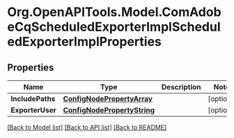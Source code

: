 # Org.OpenAPITools.Model.ComAdobeCqScheduledExporterImplScheduledExporterImplProperties
## Properties

Name | Type | Description | Notes
------------ | ------------- | ------------- | -------------
**IncludePaths** | [**ConfigNodePropertyArray**](ConfigNodePropertyArray.md) |  | [optional] 
**ExporterUser** | [**ConfigNodePropertyString**](ConfigNodePropertyString.md) |  | [optional] 

[[Back to Model list]](../README.md#documentation-for-models) [[Back to API list]](../README.md#documentation-for-api-endpoints) [[Back to README]](../README.md)

